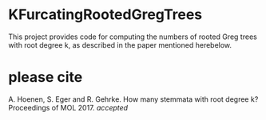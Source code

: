 # KFurcatingRootedGregTrees
This project provides code for computing the numbers of rooted Greg trees with root degree k, as described in the paper mentioned herebelow.
# please cite
A. Hoenen, S. Eger and R. Gehrke. How many stemmata with root degree k? Proceedings of MOL 2017. <i>accepted</i>
